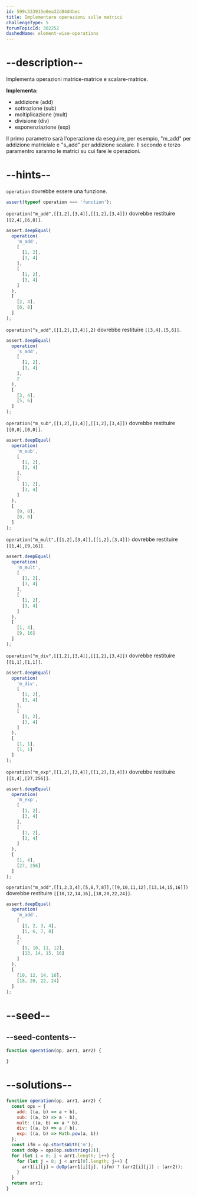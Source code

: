 ```yaml
---
id: 599c333915e0ea32d04d4bec
title: Implementare operazioni sulle matrici
challengeType: 5
forumTopicId: 302252
dashedName: element-wise-operations
---
```


# --description--

Implementa operazioni matrice-matrice e scalare-matrice.

**Implementa:**

<ul>
  <li>addizione (add)</li>
  <li>sottrazione (sub)</li>
  <li>moltiplicazione (mult)</li>
  <li>divisione (div)</li>
  <li>esponenziazione (exp)</li>
</ul>

Il primo parametro sarà l'operazione da eseguire, per esempio, "m_add" per addizione matriciale e "s_add" per addizione scalare. Il secondo e terzo paramentro saranno le matrici su cui fare le operazioni.

# --hints--

`operation` dovrebbe essere una funzione.

```js
assert(typeof operation === 'function');
```

`operation("m_add",[[1,2],[3,4]],[[1,2],[3,4]])` dovrebbe restituire `[[2,4],[6,8]]`.

```js
assert.deepEqual(
  operation(
    'm_add',
    [
      [1, 2],
      [3, 4]
    ],
    [
      [1, 2],
      [3, 4]
    ]
  ),
  [
    [2, 4],
    [6, 8]
  ]
);
```

`operation("s_add",[[1,2],[3,4]],2)` dovrebbe restituire `[[3,4],[5,6]]`.

```js
assert.deepEqual(
  operation(
    's_add',
    [
      [1, 2],
      [3, 4]
    ],
    2
  ),
  [
    [3, 4],
    [5, 6]
  ]
);
```

`operation("m_sub",[[1,2],[3,4]],[[1,2],[3,4]])` dovrebbe restituire `[[0,0],[0,0]]`.

```js
assert.deepEqual(
  operation(
    'm_sub',
    [
      [1, 2],
      [3, 4]
    ],
    [
      [1, 2],
      [3, 4]
    ]
  ),
  [
    [0, 0],
    [0, 0]
  ]
);
```

`operation("m_mult",[[1,2],[3,4]],[[1,2],[3,4]])` dovrebbe restituire `[[1,4],[9,16]]`.

```js
assert.deepEqual(
  operation(
    'm_mult',
    [
      [1, 2],
      [3, 4]
    ],
    [
      [1, 2],
      [3, 4]
    ]
  ),
  [
    [1, 4],
    [9, 16]
  ]
);
```

`operation("m_div",[[1,2],[3,4]],[[1,2],[3,4]])` dovrebbe restituire `[[1,1],[1,1]]`.

```js
assert.deepEqual(
  operation(
    'm_div',
    [
      [1, 2],
      [3, 4]
    ],
    [
      [1, 2],
      [3, 4]
    ]
  ),
  [
    [1, 1],
    [1, 1]
  ]
);
```

`operation("m_exp",[[1,2],[3,4]],[[1,2],[3,4]])` dovrebbe restituire `[[1,4],[27,256]]`.

```js
assert.deepEqual(
  operation(
    'm_exp',
    [
      [1, 2],
      [3, 4]
    ],
    [
      [1, 2],
      [3, 4]
    ]
  ),
  [
    [1, 4],
    [27, 256]
  ]
);
```

`operation("m_add",[[1,2,3,4],[5,6,7,8]],[[9,10,11,12],[13,14,15,16]])` dovrebbe restituire `[[10,12,14,16],[18,20,22,24]]`.

```js
assert.deepEqual(
  operation(
    'm_add',
    [
      [1, 2, 3, 4],
      [5, 6, 7, 8]
    ],
    [
      [9, 10, 11, 12],
      [13, 14, 15, 16]
    ]
  ),
  [
    [10, 12, 14, 16],
    [18, 20, 22, 24]
  ]
);
```

# --seed--

## --seed-contents--

```js
function operation(op, arr1, arr2) {

}
```

# --solutions--

```js
function operation(op, arr1, arr2) {
  const ops = {
    add: ((a, b) => a + b),
    sub: ((a, b) => a - b),
    mult: ((a, b) => a * b),
    div: ((a, b) => a / b),
    exp: ((a, b) => Math.pow(a, b))
  };
  const ifm = op.startsWith('m');
  const doOp = ops[op.substring(2)];
  for (let i = 0; i < arr1.length; i++) {
    for (let j = 0; j < arr1[0].length; j++) {
      arr1[i][j] = doOp(arr1[i][j], (ifm) ? (arr2[i][j]) : (arr2));
    }
  }
  return arr1;
}
```
